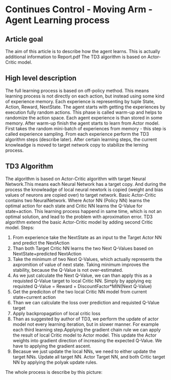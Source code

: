 # Continues Control - Moving Arm - Agent Learning process
## Article goal
The aim of this article is to describe how the agent learns. 
This is actually additional information to Report.pdf
The TD3 algorithm is based on Actor-Critic model.

## High level description
The full learning process is based on off-policy method. This means learning process is not directly on each action, but instead using some kind of experience memory.
Each experience is representing by tuple State, Action, Reward, NextState.
The agent starts with getting the experiences by execution fully random actions.
This phase is called warm-up and helps to randomize the action space.
Each agent experience is than stored in some memory. 
After warm-up finish the agent starts to learn from Actor model.
First takes the random mini-batch of experiences from memory - this step is called experience sampling.
From each experience perform the TD3 algorithm steps (describe later).
After certain learning steps, the current knowleadge is moved to target network copy to stabilize the lerning process. 

## TD3 Algorithm
The algorithm is based on Actor-Critic algorithm with target Neural Network.This means each Neural Network has a target copy. And during the process the knowleadge of local neural newtork is copied (weight and bias values of neurons are copied over) to target network.
Basic Actor-Critic contains two NeuralNetwork. Where Actor NN (Policy NN) learns the optimal action for each state and Critic NN learns the Q-Value for state+action. This learning process happend in same time, which is not an optimal solution, and lead to the problem with aproximation error. 
TD3 algorithm extend the basic Actor-Critic model by adding second Critic model. 
Steps:
1.  From experience take the NextState as an input to the Target Actor NN and predict the NextAction
2.  Than both Target Critic NN learns the two Next Q-Values based on NextState+predicted NextAction
3.  Take the minimum of two Next Q-Values, which actually represents the axpromition of value of next state.
    Taking minimum improves the stability, because the Q-Value is not over-estimated.
4.  As we just calculate the Next Q-Value, we can than apply this as a requisted Q-Value target to local Critic NN. 
    Simply by applying eq: requisted Q-Value = Reward + DiscountFactor*MIN(Next Q-Value)
5.  Get the prediciton of the two local Critic NN model from current state+current action
6.  Than we can calculate the loss over prediction and requisted Q-Value target
7.  Apply backpropagation of local critic loss
8.  Than as suggested by author of TD3, we perform the update of actor model not every learning iteration, but in slower manner.
    For example each third learning step.Applying the gradient chain rule we can apply the result of local Critic model to Actor model.
    This update the Actor weights into gradient direction of increasing the expected Q-Value. We have to applying the gradient ascent.
9.  Becasue we just update the local NNs, we need to either update the target NNs. 
    Update all target NN. Actor Target NN, and both Critic target NN by applying the polyak update rules. 
 
The whole process is describe by this picture:



        



